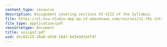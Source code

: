 ```yaml
---
content_type: resource
description: Assignment covering sections VI-VIII of the Syllabus.
file: https://ol-ocw-studio-app-qa.s3.amazonaws.com/courses/11-701-introduction-to-planning-institutional-processes-in-developing-countries-fall-2003/d2c82c1528a8e9381847b43e503a5f47_assign3.pdf
file_type: application/pdf
resourcetype: Document
title: assign3.pdf
uid: d2c82c15-28a8-e938-1847-b43e503a5f47
---
```


